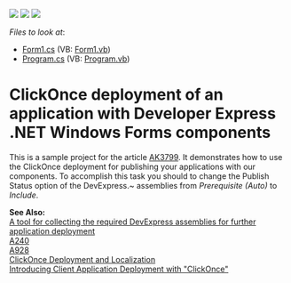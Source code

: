 <!-- default badges list -->
![](https://img.shields.io/endpoint?url=https://codecentral.devexpress.com/api/v1/VersionRange/128614910/10.1.6%2B)
[![](https://img.shields.io/badge/Open_in_DevExpress_Support_Center-FF7200?style=flat-square&logo=DevExpress&logoColor=white)](https://supportcenter.devexpress.com/ticket/details/E882)
[![](https://img.shields.io/badge/📖_How_to_use_DevExpress_Examples-e9f6fc?style=flat-square)](https://docs.devexpress.com/GeneralInformation/403183)
<!-- default badges end -->
<!-- default file list -->
*Files to look at*:

* [Form1.cs](./CS/Form1.cs) (VB: [Form1.vb](./VB/Form1.vb))
* [Program.cs](./CS/Program.cs) (VB: [Program.vb](./VB/Program.vb))
<!-- default file list end -->
# ClickOnce deployment of an application with Developer Express .NET Windows Forms components


<p>This is a sample project for the article <a href="https://www.devexpress.com/Support/Center/p/AK3799">AK3799</a>. It demonstrates how to use the ClickOnce deployment for publishing your applications with our components. To accomplish this task you should to change the Publish Status option of the DevExpress.~ assemblies from <i>Prerequisite (Auto)</i> to <i>Include</i>.</p><p><strong>See Also:</strong><strong><br />
</strong><a href="https://www.devexpress.com/Support/Center/p/KA18730">A tool for collecting the required DevExpress assemblies for further application deployment</a><br />
<a href="https://www.devexpress.com/Support/Center/p/A240">A240</a><br />
<a href="https://www.devexpress.com/Support/Center/p/A928">A928</a><br />
<a href="http://msdn2.microsoft.com/en-us/library/ms404266.aspx"><u>ClickOnce Deployment and Localization</u></a><br />
<a href="http://msdn.microsoft.com/library/en-us/dnwinforms/html/clickonce.asp"><u>Introducing Client Application Deployment with "ClickOnce"</u></a></p>

<br/>


